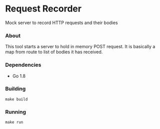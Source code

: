 Request Recorder
================

Mock server to record HTTP requests and their bodies

### About

This tool starts a server to hold in memory POST request. It is basically a map from route to list of bodies it has received. 

### Dependencies
* Go 1.8

### Building
```
make build
```

### Running
```
make run
```
